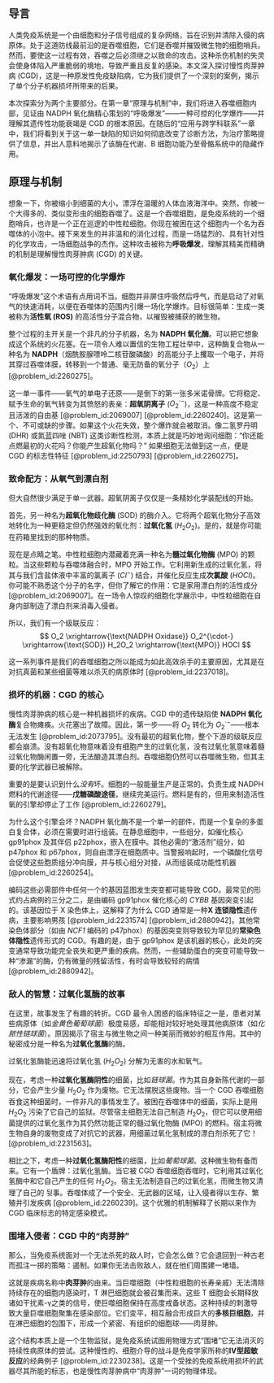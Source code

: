## 导言
人类免疫系统是一个由细胞和分子信号组成的复杂网络，旨在识别并清除入侵的病原体。处于这道防线最前沿的是吞噬细胞，它们是吞噬并摧毁微生物的细胞哨兵。然而，要使这一过程有效，吞噬之后必须继之以致命的攻击。这种杀伤机制的失灵会使身体陷入严重脆弱的境地，导致严重且反复的感染。本文深入探讨慢性肉芽肿病 (CGD)，这是一种原发性免疫缺陷病，它为我们提供了一个深刻的案例，揭示了单个分子机器损坏所带来的后果。

本次探索分为两个主要部分。在第一章“原理与机制”中，我们将进入吞噬细胞内部，见证由 NADPH 氧化酶精心策划的“呼吸爆发”——一种可控的化学爆炸——并理解其遗传性功能衰竭是 CGD 的根本原因。在随后的“应用与跨学科联系”一章中，我们将看到关于这一单一缺陷的知识如何彻底改变了诊断方法，为治疗策略提供了信息，并出人意料地揭示了该酶在代谢、B 细胞功能乃至骨骼系统中的隐藏作用。

## 原理与机制

想象一下，你被缩小到细菌的大小，漂浮在温暖的人体血液海洋中。突然，你被一个大得多的、类似变形虫的细胞吞噬了。这是一个吞噬细胞，是免疫系统的一个细胞哨兵，也许是一个正在巡逻的中性粒细胞。你现在被困在这个细胞内一个名为吞噬体的小泡中。接下来发生的并非温和的消化过程，而是一场猛烈的、具有针对性的化学攻击，一场细胞战争的杰作。这种攻击被称为**呼吸爆发**，理解其精美而精确的机制是理解慢性肉芽肿病 (CGD) 的关键。

### 氧化爆发：一场可控的化学爆炸

“呼吸爆发”这个术语有点用词不当。细胞并非屏住呼吸然后呼气，而是启动了对氧气的快速消耗，以便在吞噬体的范围内引爆一场化学爆炸。目标很简单：生成一类被称为**活性氧 (ROS)** 的高活性分子混合物，以摧毁被捕获的微生物。

整个过程的主开关是一个非凡的分子机器，名为 **NADPH 氧化酶**。可以把它想象成这个系统的火花塞。在一项令人难以置信的生物工程壮举中，这种酶复合物从一种名为 **NADPH**（烟酰胺腺嘌呤二核苷酸磷酸）的高能分子上攫取一个电子，并将其穿过吞噬体膜，转移到一个普通、毫无防备的氧分子（$O_2$）上 [@problem_id:2260275]。

这一单一事件——氧气的单电子还原——是倒下的第一张多米诺骨牌。它将稳定、赋予生命的氧气转变为其愤怒的表亲：**超氧阴离子** ($O_2^{\cdot-}$)，这是一种高度不稳定且活泼的自由基 [@problem_id:2069007] [@problem_id:2260240]。这是第一个、不可或缺的步骤。如果这个火花失效，整个爆炸就会被取消。像二氢罗丹明 (DHR) 或氮蓝四唑 (NBT) 这类诊断性检测，本质上就是巧妙地询问细胞：“你还能点燃最初的火花吗？你能产生超氧化物吗？” 如果细胞无法做到这一点，便是 CGD 的标志性特征 [@problem_id:2250793] [@problem_id:2260275]。

### 致命配方：从氧气到漂白剂

但大自然很少满足于单一武器。超氧阴离子仅仅是一条精妙化学装配线的开始。

首先，另一种名为**超氧化物歧化酶** (SOD) 的酶介入。它将两个超氧化物分子高效地转化为一种更稳定但仍然强效的氧化剂：**过氧化氢** ($H_2O_2$)。是的，就是你可能在药箱里找到的那种物质。

现在是点睛之笔。中性粒细胞内潜藏着充满一种名为**髓过氧化物酶** (MPO) 的颗粒。当这些颗粒与吞噬体融合时，MPO 开始工作。它利用新生成的过氧化氢，将其与我们含盐体液中丰富的氯离子 ($Cl^−$) 结合，并催化反应生成**次氯酸** ($HOCl$)。你可能不熟悉这个分子的名字，但你了解它的作用：它是家用漂白剂的活性成分 [@problem_id:2069007]。在一场令人惊叹的细胞化学展示中，中性粒细胞在自身内部制造了漂白剂来消毒入侵者。

所以，我们有一个级联反应：
$$ O_2 \xrightarrow{\text{NADPH Oxidase}} O_2^{\cdot-} \xrightarrow{\text{SOD}} H_2O_2 \xrightarrow{\text{MPO}} HOCl $$

这一系列事件是我们的吞噬细胞之所以能成为如此高效杀手的主要原因，尤其是在对抗真菌和某些细菌等难以杀灭的病原体时 [@problem_id:2237018]。

### 损坏的机器：CGD 的核心

慢性肉芽肿病的核心是一种机器损坏的疾病。CGD 中的遗传缺陷使 **NADPH 氧化酶**复合物瘫痪。火花塞出了故障。因此，第一步——将 $O_2$ 转化为 $O_2^{\cdot-}$——根本无法发生 [@problem_id:2073795]。没有最初的超氧化物，整个下游的级联反应都会崩溃。没有超氧化物意味着没有细胞产生的过氧化氢，没有过氧化氢意味着髓过氧化物酶闲置一旁，无法酿造其漂白剂。吞噬细胞仍然可以吞噬微生物，但其主要的化学武器已被解除。

重要的是要认识到什么*没有*坏。细胞的一般能量生产是正常的。负责生成 NADPH 燃料的代谢途径——**戊糖磷酸途径**，继续完美运行。燃料是有的，但用来制造活性氧的引擎却停止了工作 [@problem_id:2260279]。

为什么这个引擎会坏？NADPH 氧化酶不是一个单一的部件，而是一个复杂的多蛋白复合体，必须在需要时进行组装。在静息细胞中，一些组分，如催化核心 gp91phox 及其伴侣 p22phox，嵌入在膜中。其他必需的“激活剂”组分，如 p47phox 和 p67phox，则自由漂浮在细胞质中。当警报响起时，一个磷酸化信号会促使这些胞质组分冲向膜，并与核心组分对接，从而组装成功能性机器 [@problem_id:2260254]。

编码这些必需部件中任何一个的基因蓝图发生突变都可能导致 CGD。最常见的形式约占病例的三分之二，是由编码 gp91phox 催化核心的 *CYBB* 基因突变引起的。该基因位于 X 染色体上，这解释了为什么 CGD 通常是一种**X 连锁隐性**遗传病，主要影响男孩 [@problem_id:2231574] [@problem_id:2880942]。其他常染色体部分（如由 *NCF1* 编码的 p47phox）的基因突变则导致较为罕见的**常染色体隐性**遗传形式的 CGD。有趣的是，由于 gp91phox 是该机器的核心，此处的突变通常导致功能完全丧失和更严重的疾病。然而，一些辅助蛋白的突变可能导致一种“渗漏”的酶，仍有微量的残留活性，有时会导致较轻的病情 [@problem_id:2880942]。

### 敌人的智慧：过氧化氢酶的故事

在这里，故事发生了有趣的转折。CGD 最令人困惑的临床特征之一是，患者对某些病原体（如*金黄色葡萄球菌*）极度易感，却能相对较好地处理其他病原体（如*化脓性链球菌*）。原因揭示了宿主与微生物之间一种美丽而微妙的相互作用。其中的秘密成分是一种名为**过氧化氢酶**的酶。

过氧化氢酶能迅速将过氧化氢 ($H_2O_2$) 分解为无害的水和氧气。

现在，考虑一种**过氧化氢酶阴性**的细菌，比如*链球菌*。作为其自身新陈代谢的一部分，它会产生少量 $H_2O_2$ 作为废物。它无法摆脱这些废物。当一个 CGD 吞噬细胞吞食这种细菌时，一件非凡的事情发生了。被困在吞噬体中的细菌，实际上是用 $H_2O_2$ 污染了它自己的监狱。尽管宿主细胞无法自己制造 $H_2O_2$，但它可以使用细菌提供的过氧化氢作为其仍然功能正常的髓过氧化物酶 (MPO) 的燃料。宿主将微生物自身的废物变成了对抗它的武器，用细菌过氧化氢制成的漂白剂杀死了它！ [@problem_id:2231563]。

相比之下，考虑一种**过氧化氢酶阳性**的细菌，比如*葡萄球菌*。这种微生物有备而来。它有一个盾牌：过氧化氢酶。当它被 CGD 吞噬细胞吞噬时，它利用其过氧化氢酶中和它自己产生的任何 $H_2O_2$。宿主无法制造自己的过氧化氢，而微生物又清理了自己的 뒷事。吞噬体成了一个安全、无武器的区域，让入侵者得以生存、繁殖并引发疾病 [@problem_id:2260239]。这个优雅的机制解释了长期以来作为 CGD 临床标志的特定感染模式。

### 围堵入侵者：CGD 中的“肉芽肿”

那么，当免疫系统面对一个无法杀死的敌人时，它会怎么做？它会退回到一种古老而孤注一掷的策略：遏制。如果你无法击败敌人，就在他们周围建一堵墙。

这就是疾病名称中**肉芽肿**的由来。当巨噬细胞（中性粒细胞的长寿亲戚）无法清除持续存在的细胞内感染时，T 淋巴细胞就会被召集而来。这些 T 细胞会长期释放诸如干扰素-γ之类的信号，使巨噬细胞保持在高度戒备状态。这种持续的刺激导致大量巨噬细胞聚集在感染部位。它们变平，相互融合形成巨大的**多核巨细胞**，并在淋巴细胞的包围下，形成一个紧密、有组织的细胞球——肉芽肿。

这个结构本质上是一个生物监狱，是免疫系统试图用物理方式“围堵”它无法消灭的持续性病原体的尝试。这种慢性的、细胞介导的战斗是免疫学家所称的**IV型超敏反应**的经典例子 [@problem_id:2230238]。这是一个受挫的免疫系统用损坏的武器尽其所能的标志，也是慢性肉芽肿病中“肉芽肿”一词的物理体现。

